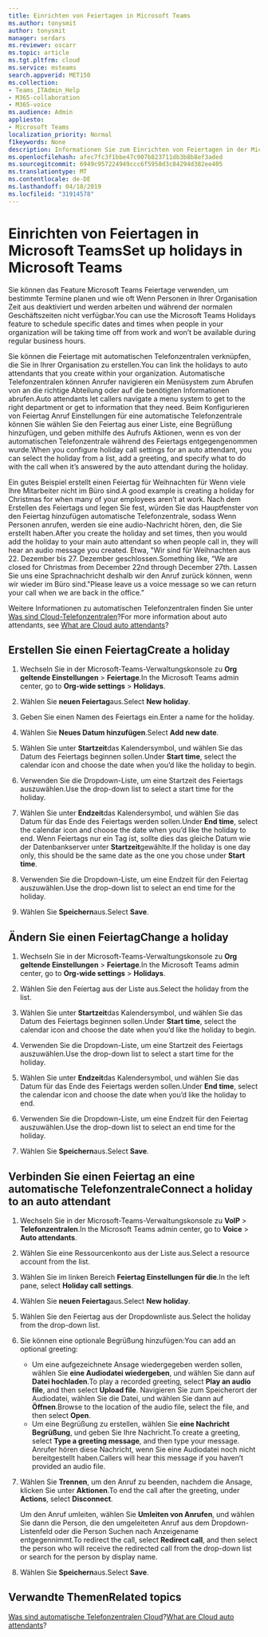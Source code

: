 ```yaml
---
title: Einrichten von Feiertagen in Microsoft Teams
ms.author: tonysmit
author: tonysmit
manager: serdars
ms.reviewer: oscarr
ms.topic: article
ms.tgt.pltfrm: cloud
ms.service: msteams
search.appverid: MET150
ms.collection:
- Teams_ITAdmin_Help
- M365-collaboration
- M365-voice
ms.audience: Admin
appliesto:
- Microsoft Teams
localization_priority: Normal
f1keywords: None
description: Informationen Sie zum Einrichten von Feiertagen in der Microsoft-Teams, und schließen Sie sie an die automatische Telefonzentrale.
ms.openlocfilehash: afec7fc3f1bbe47c907b823711db3b8b8ef3aded
ms.sourcegitcommit: 6949c957224949ccc6f5958d3c84294d382ee405
ms.translationtype: MT
ms.contentlocale: de-DE
ms.lasthandoff: 04/18/2019
ms.locfileid: "31914578"
---
```

# <a name="set-up-holidays-in-microsoft-teams"></a><span data-ttu-id="e39ad-103">Einrichten von Feiertagen in Microsoft Teams</span><span class="sxs-lookup"><span data-stu-id="e39ad-103">Set up holidays in Microsoft Teams</span></span>

<span data-ttu-id="e39ad-104">Sie können das Feature Microsoft Teams Feiertage verwenden, um bestimmte Termine planen und wie oft Wenn Personen in Ihrer Organisation Zeit aus deaktiviert und werden arbeiten und während der normalen Geschäftszeiten nicht verfügbar.</span><span class="sxs-lookup"><span data-stu-id="e39ad-104">You can use the Microsoft Teams Holidays feature to schedule specific dates and times when people in your organization will be taking time off from work and won’t be available during regular business hours.</span></span> 

<span data-ttu-id="e39ad-105">Sie können die Feiertage mit automatischen Telefonzentralen verknüpfen, die Sie in Ihrer Organisation zu erstellen.</span><span class="sxs-lookup"><span data-stu-id="e39ad-105">You can link the holidays to auto attendants that you create within your organization.</span></span> <span data-ttu-id="e39ad-106">Automatische Telefonzentralen können Anrufer navigieren ein Menüsystem zum Abrufen von an die richtige Abteilung oder auf die benötigten Informationen abrufen.</span><span class="sxs-lookup"><span data-stu-id="e39ad-106">Auto attendants let callers navigate a menu system to get to the right department or get to information that they need.</span></span> <span data-ttu-id="e39ad-107">Beim Konfigurieren von Feiertag Anruf Einstellungen für eine automatische Telefonzentrale können Sie wählen Sie den Feiertag aus einer Liste, eine Begrüßung hinzufügen, und geben mithilfe des Aufrufs Aktionen, wenn es von der automatischen Telefonzentrale während des Feiertags entgegengenommen wurde.</span><span class="sxs-lookup"><span data-stu-id="e39ad-107">When you configure holiday call settings for an auto attendant, you can select the holiday from a list, add a greeting, and specify what to do with the call when it’s answered by the auto attendant during the holiday.</span></span>

<span data-ttu-id="e39ad-108">Ein gutes Beispiel erstellt einen Feiertag für Weihnachten für Wenn viele Ihre Mitarbeiter nicht im Büro sind.</span><span class="sxs-lookup"><span data-stu-id="e39ad-108">A good example is creating a holiday for Christmas for when many of your employees aren’t at work.</span></span> <span data-ttu-id="e39ad-109">Nach dem Erstellen des Feiertags und legen Sie fest, würden Sie das Hauptfenster von den Feiertag hinzufügen automatische Telefonzentrale, sodass Wenn Personen anrufen, werden sie eine audio-Nachricht hören, den, die Sie erstellt haben.</span><span class="sxs-lookup"><span data-stu-id="e39ad-109">After you create the holiday and set times, then you would add the holiday to your main auto attendant so when people call in, they will hear an audio message you created.</span></span> <span data-ttu-id="e39ad-110">Etwa, "Wir sind für Weihnachten aus 22. Dezember bis 27. Dezember geschlossen.</span><span class="sxs-lookup"><span data-stu-id="e39ad-110">Something like, “We are closed for Christmas from December 22nd through December 27th.</span></span> <span data-ttu-id="e39ad-111">Lassen Sie uns eine Sprachnachricht deshalb wir den Anruf zurück können, wenn wir wieder im Büro sind."</span><span class="sxs-lookup"><span data-stu-id="e39ad-111">Please leave us a voice message so we can return your call when we are back in the office.”</span></span>

<span data-ttu-id="e39ad-112">Weitere Informationen zu automatischen Telefonzentralen finden Sie unter [Was sind Cloud-Telefonzentralen](what-are-phone-system-auto-attendants.md)?</span><span class="sxs-lookup"><span data-stu-id="e39ad-112">For more information about auto attendants, see [What are Cloud auto attendants](what-are-phone-system-auto-attendants.md)?</span></span>  

## <a name="create-a-holiday"></a><span data-ttu-id="e39ad-113">Erstellen Sie einen Feiertag</span><span class="sxs-lookup"><span data-stu-id="e39ad-113">Create a holiday</span></span>

1. <span data-ttu-id="e39ad-114">Wechseln Sie in der Microsoft-Teams-Verwaltungskonsole zu **Org geltende Einstellungen** > **Feiertage**.</span><span class="sxs-lookup"><span data-stu-id="e39ad-114">In the Microsoft Teams admin center, go to **Org-wide settings** > **Holidays**.</span></span>

2. <span data-ttu-id="e39ad-115">Wählen Sie **neuen Feiertag**aus.</span><span class="sxs-lookup"><span data-stu-id="e39ad-115">Select **New holiday**.</span></span>

3. <span data-ttu-id="e39ad-116">Geben Sie einen Namen des Feiertags ein.</span><span class="sxs-lookup"><span data-stu-id="e39ad-116">Enter a name for the holiday.</span></span>

4. <span data-ttu-id="e39ad-117">Wählen Sie **Neues Datum hinzufügen**.</span><span class="sxs-lookup"><span data-stu-id="e39ad-117">Select **Add new date**.</span></span>

5. <span data-ttu-id="e39ad-118">Wählen Sie unter **Startzeit**das Kalendersymbol, und wählen Sie das Datum des Feiertags beginnen sollen.</span><span class="sxs-lookup"><span data-stu-id="e39ad-118">Under **Start time**, select the calendar icon and choose the date when you’d like the holiday to begin.</span></span>

6. <span data-ttu-id="e39ad-119">Verwenden Sie die Dropdown-Liste, um eine Startzeit des Feiertags auszuwählen.</span><span class="sxs-lookup"><span data-stu-id="e39ad-119">Use the drop-down list to select a start time for the holiday.</span></span>

7. <span data-ttu-id="e39ad-120">Wählen Sie unter **Endzeit**das Kalendersymbol, und wählen Sie das Datum für das Ende des Feiertags werden sollen.</span><span class="sxs-lookup"><span data-stu-id="e39ad-120">Under **End time**, select the calendar icon and choose the date when you’d like the holiday to end.</span></span> <span data-ttu-id="e39ad-121">Wenn Feiertags nur ein Tag ist, sollte dies das gleiche Datum wie der Datenbankserver unter **Startzeit**gewählte.</span><span class="sxs-lookup"><span data-stu-id="e39ad-121">If the holiday is one day only, this should be the same date as the one you chose under **Start time**.</span></span>

8. <span data-ttu-id="e39ad-122">Verwenden Sie die Dropdown-Liste, um eine Endzeit für den Feiertag auszuwählen.</span><span class="sxs-lookup"><span data-stu-id="e39ad-122">Use the drop-down list to select an end time for the holiday.</span></span>

9. <span data-ttu-id="e39ad-123">Wählen Sie **Speichern**aus.</span><span class="sxs-lookup"><span data-stu-id="e39ad-123">Select **Save**.</span></span>

## <a name="change-a-holiday"></a><span data-ttu-id="e39ad-124">Ändern Sie einen Feiertag</span><span class="sxs-lookup"><span data-stu-id="e39ad-124">Change a holiday</span></span>

1. <span data-ttu-id="e39ad-125">Wechseln Sie in der Microsoft-Teams-Verwaltungskonsole zu **Org geltende Einstellungen** > **Feiertage**.</span><span class="sxs-lookup"><span data-stu-id="e39ad-125">In the Microsoft Teams admin center, go to **Org-wide settings** > **Holidays**.</span></span>

2. <span data-ttu-id="e39ad-126">Wählen Sie den Feiertag aus der Liste aus.</span><span class="sxs-lookup"><span data-stu-id="e39ad-126">Select the holiday from the list.</span></span>

3. <span data-ttu-id="e39ad-127">Wählen Sie unter **Startzeit**das Kalendersymbol, und wählen Sie das Datum des Feiertags beginnen sollen.</span><span class="sxs-lookup"><span data-stu-id="e39ad-127">Under **Start time**, select the calendar icon and choose the date when you’d like the holiday to begin.</span></span>

4. <span data-ttu-id="e39ad-128">Verwenden Sie die Dropdown-Liste, um eine Startzeit des Feiertags auszuwählen.</span><span class="sxs-lookup"><span data-stu-id="e39ad-128">Use the drop-down list to select a start time for the holiday.</span></span>

5. <span data-ttu-id="e39ad-129">Wählen Sie unter **Endzeit**das Kalendersymbol, und wählen Sie das Datum für das Ende des Feiertags werden sollen.</span><span class="sxs-lookup"><span data-stu-id="e39ad-129">Under **End time**, select the calendar icon and choose the date when you’d like the holiday to end.</span></span> 

6. <span data-ttu-id="e39ad-130">Verwenden Sie die Dropdown-Liste, um eine Endzeit für den Feiertag auszuwählen.</span><span class="sxs-lookup"><span data-stu-id="e39ad-130">Use the drop-down list to select an end time for the holiday.</span></span>

7. <span data-ttu-id="e39ad-131">Wählen Sie **Speichern**aus.</span><span class="sxs-lookup"><span data-stu-id="e39ad-131">Select **Save**.</span></span>

## <a name="connect-a-holiday-to-an-auto-attendant"></a><span data-ttu-id="e39ad-132">Verbinden Sie einen Feiertag an eine automatische Telefonzentrale</span><span class="sxs-lookup"><span data-stu-id="e39ad-132">Connect a holiday to an auto attendant</span></span>

1. <span data-ttu-id="e39ad-133">Wechseln Sie in der Microsoft-Teams-Verwaltungskonsole zu **VoIP** > **Telefonzentralen**.</span><span class="sxs-lookup"><span data-stu-id="e39ad-133">In the Microsoft Teams admin center, go to **Voice** > **Auto attendants**.</span></span>
2. <span data-ttu-id="e39ad-134">Wählen Sie eine Ressourcenkonto aus der Liste aus.</span><span class="sxs-lookup"><span data-stu-id="e39ad-134">Select a resource account from the list.</span></span>
3. <span data-ttu-id="e39ad-135">Wählen Sie im linken Bereich **Feiertag Einstellungen für die**.</span><span class="sxs-lookup"><span data-stu-id="e39ad-135">In the left pane, select **Holiday call settings**.</span></span>
4. <span data-ttu-id="e39ad-136">Wählen Sie **neuen Feiertag**aus.</span><span class="sxs-lookup"><span data-stu-id="e39ad-136">Select **New holiday**.</span></span>
5. <span data-ttu-id="e39ad-137">Wählen Sie den Feiertag aus der Dropdownliste aus.</span><span class="sxs-lookup"><span data-stu-id="e39ad-137">Select the holiday from the drop-down list.</span></span>
6. <span data-ttu-id="e39ad-138">Sie können eine optionale Begrüßung hinzufügen:</span><span class="sxs-lookup"><span data-stu-id="e39ad-138">You can add an optional greeting:</span></span>
    - <span data-ttu-id="e39ad-139">Um eine aufgezeichnete Ansage wiedergegeben werden sollen, wählen Sie **eine Audiodatei wiedergeben**, und wählen Sie dann auf **Datei hochladen**.</span><span class="sxs-lookup"><span data-stu-id="e39ad-139">To play a recorded greeting, select **Play an audio file**, and then select **Upload file**.</span></span> <span data-ttu-id="e39ad-140">Navigieren Sie zum Speicherort der Audiodatei, wählen Sie die Datei, und wählen Sie dann auf **Öffnen**.</span><span class="sxs-lookup"><span data-stu-id="e39ad-140">Browse to the location of the audio file, select the file, and then select **Open**.</span></span>
    - <span data-ttu-id="e39ad-141">Um eine Begrüßung zu erstellen, wählen Sie **eine Nachricht Begrüßung**, und geben Sie Ihre Nachricht.</span><span class="sxs-lookup"><span data-stu-id="e39ad-141">To create a greeting, select **Type a greeting message**, and then type your message.</span></span> <span data-ttu-id="e39ad-142">Anrufer hören diese Nachricht, wenn Sie eine Audiodatei noch nicht bereitgestellt haben.</span><span class="sxs-lookup"><span data-stu-id="e39ad-142">Callers will hear this message if you haven’t provided an audio file.</span></span>
7. <span data-ttu-id="e39ad-143">Wählen Sie **Trennen**, um den Anruf zu beenden, nachdem die Ansage, klicken Sie unter **Aktionen**.</span><span class="sxs-lookup"><span data-stu-id="e39ad-143">To end the call after the greeting, under **Actions**, select **Disconnect**.</span></span> 

    <span data-ttu-id="e39ad-144">Um den Anruf umleiten, wählen Sie **Umleiten von Anrufen**, und wählen Sie dann die Person, die den umgeleiteten Anruf aus dem Dropdown-Listenfeld oder die Person Suchen nach Anzeigename entgegennimmt.</span><span class="sxs-lookup"><span data-stu-id="e39ad-144">To redirect the call, select **Redirect call**, and then select the person who will receive the redirected call from the drop-down list or search for the person by display name.</span></span>
8. <span data-ttu-id="e39ad-145">Wählen Sie **Speichern**aus.</span><span class="sxs-lookup"><span data-stu-id="e39ad-145">Select **Save**.</span></span>

## <a name="related-topics"></a><span data-ttu-id="e39ad-146">Verwandte Themen</span><span class="sxs-lookup"><span data-stu-id="e39ad-146">Related topics</span></span>

<span data-ttu-id="e39ad-147">[Was sind automatische Telefonzentralen Cloud](what-are-phone-system-auto-attendants.md)?</span><span class="sxs-lookup"><span data-stu-id="e39ad-147">[What are Cloud auto attendants](what-are-phone-system-auto-attendants.md)?</span></span>